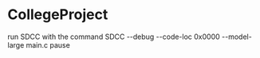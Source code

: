 # CollegeProject
run SDCC with the command
SDCC --debug --code-loc 0x0000 --model-large main.c
pause
